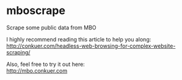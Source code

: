 mboscrape
=========

Scrape some public data from MBO

I highly recommend reading this article to help you along:  
http://conkuer.com/headless-web-browsing-for-complex-website-scraping/

Also, feel free to try it out here:  
http://mbo.conkuer.com
